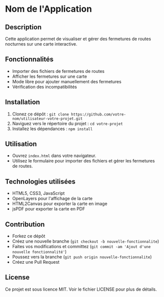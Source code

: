 # Nom de l'Application

## Description
Cette application permet de visualiser et gérer des fermetures de routes nocturnes sur une carte interactive.

## Fonctionnalités
- Importer des fichiers de fermetures de routes
- Afficher les fermetures sur une carte
- Mode libre pour ajouter manuellement des fermetures
- Vérification des incompatibilités

## Installation
1. Clonez ce dépôt : `git clone https://github.com/votre-nom/utilisateur-votre-projet.git`
2. Naviguez vers le répertoire du projet : `cd votre-projet`
3. Installez les dépendances : `npm install`

## Utilisation
- Ouvrez `index.html` dans votre navigateur.
- Utilisez le formulaire pour importer des fichiers et gérer les fermetures de routes.

## Technologies utilisées
- HTML5, CSS3, JavaScript
- OpenLayers pour l'affichage de la carte
- HTML2Canvas pour exporter la carte en image
- jsPDF pour exporter la carte en PDF

## Contribution
- Forkez ce dépôt
- Créez une nouvelle branche (`git checkout -b nouvelle-fonctionnalite`)
- Faites vos modifications et committez (`git commit -am 'Ajout d'une nouvelle fonctionnalité'`)
- Poussez vers la branche (`git push origin nouvelle-fonctionnalite`)
- Créez une Pull Request

## License
Ce projet est sous licence MIT. Voir le fichier LICENSE pour plus de détails.
